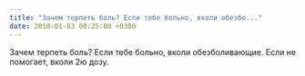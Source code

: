 ```yaml
---
title: "Зачем терпеть боль? Если тебе больно, вколи обезбо..."
date: 2010-01-03 00:25:00 +0300
---
```


Зачем терпеть боль? Если тебе больно, вколи обезболивающие. Если не помогает, вколи 2ю дозу.

